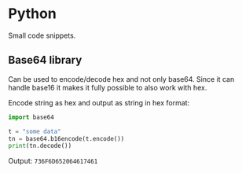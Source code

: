 # Python

Small code snippets.

## Base64 library

Can be used to encode/decode hex and not only base64. Since it can handle base16 it makes it fully possible to also work with hex.

Encode string as hex and output as string in hex format:
~~~python
import base64

t = "some data"
tn = base64.b16encode(t.encode())
print(tn.decode())
~~~

Output: `736F6D652064617461`
